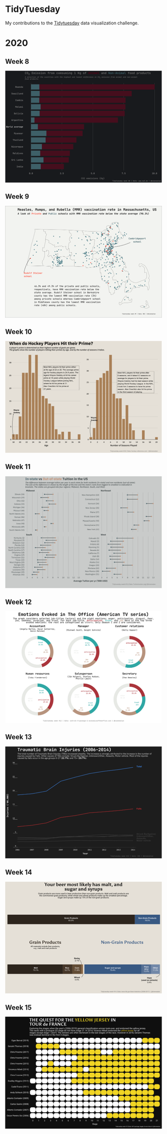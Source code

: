 # TidyTuesday
My contributions to the [Tidytuesday](https://github.com/rfordatascience/tidytuesday) data visualization challenge.

# 2020

## Week 8

![](TT-2020-w8/plots/food-consumption-emmissions.png)

## Week 9

![](TT-2020-w9/plots/measles_mass.png)

## Week 10

![](TT-2020-w10/plots/hockey_primes.png)

## Week 11
![](TT-2020-w11/plots/in_out_state_tuition.png)

## Week 12
![](TT-2020-w12/plots/the_office_emotions_v2.png)

## Week 13
![](TT-2020-w13/plots/traumatic_brain_injuries.png)

## Week 14
![](TT-2020-w14/plots/beer_production.png)

## Week 15
![](TT-2020-w15/plots/tdf.png)
